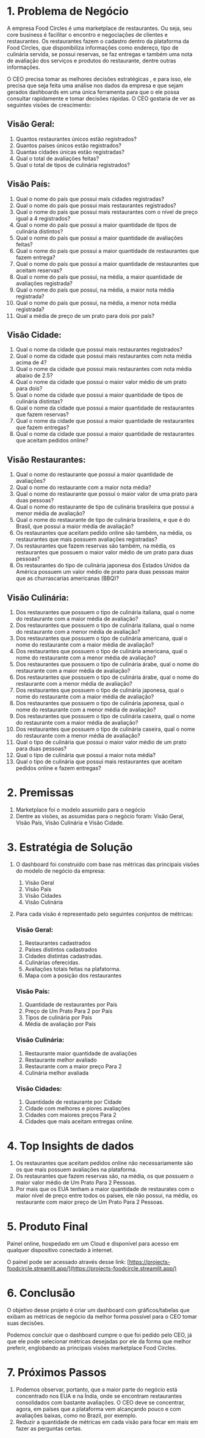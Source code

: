 # 1. Problema de Negócio

A empresa Food Circles é uma marketplace de restaurantes. Ou seja, seu core business é facilitar o encontro e negociações de clientes e restaurantes. Os restaurantes fazem o cadastro dentro da plataforma da Food Circles, que disponibiliza informações como endereço, tipo de culinária servida, se possui reservas, se faz entregas e também uma nota de avaliação dos serviços e produtos do restaurante, dentre outras informações.

O CEO precisa tomar as melhores decisões estratégicas , e para isso, ele precisa que seja feita uma análise nos dados da empresa e que sejam gerados dashboards em uma única ferramenta para que o ele possa consultar rapidamente e tomar decisões rápidas. O CEO gostaria de ver as seguintes visões de crescimento:

## Visão Geral:
1. Quantos restaurantes únicos estão registrados?
2. Quantos países únicos estão registrados?
3. Quantas cidades únicas estão registradas?
4. Qual o total de avaliações feitas?
5. Qual o total de tipos de culinária registrados?

## Visão País:
1. Qual o nome do país que possui mais cidades registradas?
2. Qual o nome do país que possui mais restaurantes registrados?
3. Qual o nome do país que possui mais restaurantes com o nível de preço igual a 4
registrados?
4. Qual o nome do país que possui a maior quantidade de tipos de culinária
distintos?
5. Qual o nome do país que possui a maior quantidade de avaliações feitas?
6. Qual o nome do país que possui a maior quantidade de restaurantes que fazem
entrega?
7. Qual o nome do país que possui a maior quantidade de restaurantes que aceitam
reservas?
8. Qual o nome do país que possui, na média, a maior quantidade de avaliações
registrada?
9. Qual o nome do país que possui, na média, a maior nota média registrada?
10. Qual o nome do país que possui, na média, a menor nota média registrada?
11. Qual a média de preço de um prato para dois por país?

## Visão Cidade:
1. Qual o nome da cidade que possui mais restaurantes registrados?
2. Qual o nome da cidade que possui mais restaurantes com nota média acima de
4?
3. Qual o nome da cidade que possui mais restaurantes com nota média abaixo de
2.5?
4. Qual o nome da cidade que possui o maior valor médio de um prato para dois?
5. Qual o nome da cidade que possui a maior quantidade de tipos de culinária
distintas?
6. Qual o nome da cidade que possui a maior quantidade de restaurantes que fazem
reservas?
7. Qual o nome da cidade que possui a maior quantidade de restaurantes que fazem
entregas?
8. Qual o nome da cidade que possui a maior quantidade de restaurantes que
aceitam pedidos online?

## Visão Restaurantes:
1. Qual o nome do restaurante que possui a maior quantidade de avaliações?
2. Qual o nome do restaurante com a maior nota média?
3. Qual o nome do restaurante que possui o maior valor de uma prato para duas
pessoas?
4. Qual o nome do restaurante de tipo de culinária brasileira que possui a menor
média de avaliação?
5. Qual o nome do restaurante de tipo de culinária brasileira, e que é do Brasil, que
possui a maior média de avaliação?
6. Os restaurantes que aceitam pedido online são também, na média, os
restaurantes que mais possuem avaliações registradas?
7. Os restaurantes que fazem reservas são também, na média, os restaurantes que
possuem o maior valor médio de um prato para duas pessoas?
8. Os restaurantes do tipo de culinária japonesa dos Estados Unidos da América
possuem um valor médio de prato para duas pessoas maior que as churrascarias
americanas (BBQ)?

## Visão Culinária:
1. Dos restaurantes que possuem o tipo de culinária italiana, qual o nome do
restaurante com a maior média de avaliação?
2. Dos restaurantes que possuem o tipo de culinária italiana, qual o nome do
restaurante com a menor média de avaliação?
3. Dos restaurantes que possuem o tipo de culinária americana, qual o nome do
restaurante com a maior média de avaliação?
4. Dos restaurantes que possuem o tipo de culinária americana, qual o nome do
restaurante com a menor média de avaliação?
5. Dos restaurantes que possuem o tipo de culinária árabe, qual o nome do
restaurante com a maior média de avaliação?
6. Dos restaurantes que possuem o tipo de culinária árabe, qual o nome do
restaurante com a menor média de avaliação?
7. Dos restaurantes que possuem o tipo de culinária japonesa, qual o nome do
restaurante com a maior média de avaliação?
8. Dos restaurantes que possuem o tipo de culinária japonesa, qual o nome do
restaurante com a menor média de avaliação?
9. Dos restaurantes que possuem o tipo de culinária caseira, qual o nome do
restaurante com a maior média de avaliação?
10. Dos restaurantes que possuem o tipo de culinária caseira, qual o nome do
restaurante com a menor média de avaliação?
11. Qual o tipo de culinária que possui o maior valor médio de um prato para duas
pessoas?
12. Qual o tipo de culinária que possui a maior nota média?
13. Qual o tipo de culinária que possui mais restaurantes que aceitam pedidos
online e fazem entregas?

# 2. Premissas
1. Marketplace foi o modelo assumido para o negócio
2. Dentre as visões, as assumidas para o negócio foram: Visão Geral, Visão País, Visão Culinária e Visão Cidade.

# 3. Estratégia de Solução

1. O dashboard foi construído com base nas métricas das principais visões do modelo de negócio da empresa:
    1. Visão Geral
    2. Visão País
    3. Visão Cidades
    4. Visão Culinária
2. Para cada visão é representado pelo seguintes conjuntos de métricas:
    
    ### Visão Geral:
    
    1. Restaurantes cadastrados
    2. Países distintos cadastrados
    3. Cidades distintas cadastradas.
    4. Culinárias oferecidas.
    5. Avaliações totais feitas na plafatorma.
    6. Mapa com a posição dos restaurantes
    
    ### Visão País:
    
    1. Quantidade de restaurantes por País
    2. Preço de Um Prato Para 2 por País
    3. Tipos de culinária por País
    4. Média de avaliação por País
    
    ### Visão Culinária:
    
    1. Restaurante maior quantidade de avaliações
    2. Restaurante melhor avaliado
    3. Restaurante com a maior preço Para 2
    4. Culinária melhor avaliada
    
    ### Visão Cidades:
    
    1. Quantidade de restaurante por Cidade
    2. Cidade com melhores e piores avaliações
    3. Cidades com maiores preços Para 2
    4. Cidades que mais aceitam entregas online.

# 4. Top Insights de dados

1. Os restaurantes que aceitam pedidos online não necessariamente são os que mais possuem avaliações na plataforma. 
2. Os restaurantes que fazem reservas são, na média, os que possuem o maior valor médio de Um Prato Para 2 Pessoas.
3. Por mais que os EUA tenham a maior quantidade de restaurates com o maior nível de preço entre todos os países, ele não possui, na média, os restaurante com maior preço de Um Prato Para 2 Pessoas.

# 5. Produto Final

Painel online, hospedado em um Cloud e disponível para acesso em qualquer dispositivo conectado à internet.

O painel pode ser acessado através desse link: [https://projects-foodcircle.streamlit.app/](https://projects-foodcircle.streamlit.app/)

# 6. Conclusão

O objetivo desse projeto é criar um dashboard com gráficos/tabelas que exibam as métricas de negócio da melhor forma possível para o CEO tomar suas decisões.

Podemos concluir que o dashboard cumpre o que foi pedido pelo CEO, já que ele pode selecionar métricas desejadas por ele da forma que melhor preferir, englobando as principais visões marketplace Food Circles.

# 7. Próximos Passos

1. Podemos observar, portanto, que a maior parte do negócio está concentrado nos EUA e na Índia, onde se encontram restaurantes consolidados com bastante avaliações. O CEO deve se concentrar, agora, em países que a plataforma vem alcançando pouco e com avaliações baixas, como no Brazil, por exemplo.
2. Reduzir a quantidade de métricas em cada visão para focar em mais em fazer as perguntas certas.
